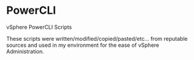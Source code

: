 PowerCLI
========

vSphere PowerCLI Scripts

These scripts were written/modified/copied/pasted/etc... from reputable sources and used in my environment for the ease of vSphere Administration.

